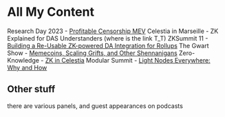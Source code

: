 # All My Content
Research Day 2023 - [Profitable Censorship MEV](https://www.youtube.com/watch?v=zEnySS0kh1s&t=424s)
Celestia in Marseille - ZK Explained for DAS Understanders (where is the link T_T)
ZKSummit 11 - [Building a Re-Usable ZK-powered DA Integration for Rollups](https://www.youtube.com/watch?v=gsOvk7GSxLg)
The Gwart Show - [Memecoins, Scaling Grifts, and Other Shennanigans](https://www.youtube.com/watch?v=vVdWm30wlRU)
Zero-Knowledge - [ZK in Celestia](https://www.youtube.com/watch?v=ha3QLFhl_Go)
Modular Summit - [Light Nodes Everywhere: Why and How](https://www.youtube.com/watch?v=L6KmiFSN0OA)

## Other stuff
there are various panels, and guest appearances on podcasts
